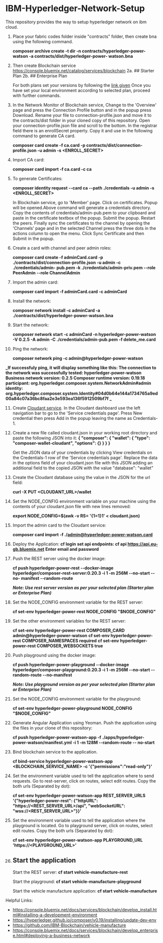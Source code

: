 # IBM-Hyperledger-Network-Setup
This repository provides the way to setup hyperledger network on ibm cloud.

1. Place your fabric codes folder inside "contracts" folder, then create bna using the following command.
  
      **composer archive create -t dir -n contracts/hyperledger-power-watson -a contracts/dist/hyperledger-power-                  watson.bna**

2. Then create Blockchain service https://console.bluemix.net/catalog/services/blockchain
   2a. ## Starter Plan
   2b. ## Enterprise Plan

   For both plans set your versions by following the [link given](https://console.bluemix.net/docs/services/blockchain/develop_install.html#installing-a-development-environment)
   Once you have set your local environment according to selected plan, proceed with further commands.

3. In the Network Monitor of Blockchain service, Change to the 'Overview' page and press the Connection Profile button and      in the popup press Download. Rename your file to connection-profile.json and move it to the contracts/dist folder in your    cloned copy of this repository. Open your connection-profile.json file and scroll to the bottom. In the registrar field      there is an enrollSecret property. Copy it and use in the following command to generate CA card.

    **composer card create -f ca.card -p contracts/dist/connection-profile.json -u admin -s <ENROLL_SECRET>**

4. Import CA card:

   **composer card import -f ca.card -c ca**
 
5. To generate Certificates:
   
   **composer identity request --card ca --path ./credentials -u admin -s <ENROLL_SECRET>**

      In Blockchain service, go to 'Member' page. Click on certificates. Popup will be opened.Above command will generate a       credentials directory. Copy the contents of credentials/admin-pub.pem to your clipboard and paste in the  certificate       textbox of the popup. Submit the popup. Restart the peers. Finally sync the certificates to the channel by opening the       'Channels' page and in the selected Channel press the three dots in the actions column to open the menu. Click Sync         Certificate and then Submit in the popup.

6. Create a card with channel and peer admin roles:

      **composer card create -f adminCard.card -p ./contracts/dist/connection-profile.json -u admin -c ./credentials/admin-        pub.pem -k ./credentials/admin-priv.pem --role PeerAdmin --role ChannelAdmin**

7. Import the admin card:

      **composer card import -f adminCard.card -c adminCard**

8. Install the network:
  
      **composer network install -c adminCard -a ./contracts/dist/hyperledger-power-watson.bna**

9. Start the network:
  
      **composer network start -c adminCard -n hyperledger-power-watson -V 0.2.5 -A admin -C ./credentials/admin-pub.pem -f        delete_me.card**

10. Ping the network:
  
       **composer network ping -c admin@hyperledger-power-watson**

   **_If successfuly ping, it will display something like this:
          The connection to the network was successfully tested: hyperledger-power-watson
            Business network version: 0.2.5
            Composer runtime version: 0.19.18
            participant: org.hyperledger.composer.system.NetworkAdmin#admin
            identity:                                                                                                                   org.hyperledger.composer.system.Identity#04d0b64e144a1734765a9ed00a84c07a36bc8faa2e3e593ea136f5912509bf7f
           _**

11. Create [Cloudant service](https://console.bluemix.net/catalog/services/cloudantNoSQLDB). In the Cloudant dashboard use       the left navigation bar to go to the 'Service credentials page'. Press New credential then press Add in the popup           leaving the name as Credentials-1.

12. Create a new file called cloudant.json in your working root directory and paste the following JSON into it:
        **{
            "composer": {
                "wallet": {
                "type": "composer-wallet-cloudant",
                "options": {}
                }
             } 
          }**

    Get the JSON data of your credentials by clicking View credentials on the Credentials-1 row of the 'Service credentials     page'. Replace the data in the options field of your cloudant.json file with this JSON adding an additional field to         the copied JSON with the value "database": "wallet"

13. Create the Cloudant database using the value in the JSON for the url field:

       **curl -X PUT <CLOUDANT_URL>/wallet**

14. Set the NODE_CONFIG environment variable on your machine using the contents of your cloudant.json file with new lines       removed:

       **export NODE_CONFIG=$(awk -v RS= '{$1=$1}1' < cloudant.json)**

15. Import the admin card to the Cloudant service:
   
       **composer card import -f ./admin@hyperledger-power-watson.card**

16. Deploy the Application:
       **cf login**
       **set api endpoints: cf api https://api.eu-gb.bluemix.net** 
       **Enter email and password**

17. Push the REST server using the docker image:

       **cf push hyperledger-power-rest --docker-image hyperledger/composer-rest-server:0.20.3 -i 1 -m 256M --no-start --no-         manifest --random-route**

       **_Note: Use rest server version as per your selected plan (Starter plan or Enterprise Plan)_**

18. Set the NODE_CONFIG environment variable for the REST server:
    
       **cf set-env hyperledger-power-rest NODE_CONFIG "$NODE_CONFIG"**

19. Set the other environment variables for the REST server:

       **cf set-env hyperledger-power-rest COMPOSER_CARD admin@hyperledger-power-watson**
       **cf set-env hyperledger-power-rest COMPOSER_NAMESPACES required**
       **cf set-env hyperledger-power-rest COMPOSER_WEBSOCKETS true**

20. Push playground using the docker image:

       **cf push hyperledger-power-playground --docker-image hyperledger/composer-playground:0.20.3 -i 1 -m 256M --no-start         --random-route --no-manifest**

       **_Note: Use playground version as per your selected plan (Starter plan or Enterprise Plan)_**

21. Set the NODE_CONFIG environment variable for the playground:

       **cf set-env hyperledger-power-playground NODE_CONFIG "$NODE_CONFIG"**

22. Generate Angular Application using Yeoman. Push the application using the files in your clone of this repository:

       **cf push hyperledger-power-watson-app -f ./apps/hyperledger-power-watson/manifest.yml -i 1 -m 128M --random-route --         no-start**

23. Bind blockchain service to the application.
    
       **cf bind-service hyperledger-power-watson-app <BLOCKCHAIN_SERVICE_NAME> -c '{"permissions":"read-only"}'**

24.  Set the environment variable used to tell the application where to send requests. Go to rest-server, click on routes,        select edit routes. Copy the both urls (Separated by dot):

        **cf set-env hyperledger-power-watson-app REST_SERVER_URLS '{"hyperledger-power-rest": {"httpURL":                            "https://<REST_SERVER_URL>/api", "webSocketURL": "wss://<REST_SERVER_URL>"}}'**

25. Set the environment variable used to tell the application where the playground is located.  Go to playground server,         click on routes, select edit routes. Copy the both urls (Separated by dot):
   
       **cf set-env hyperledger-power-watson-app PLAYGROUND_URL 'https://<PLAYGROUND_URL>'**

26. ## Start the application
 
     Start the REST server:
       **cf start vehicle-manufacture-rest**

    Start the playground:
      **cf start vehicle-manufacture-playground**

    Start the vehicle manufacture application:
      **cf start vehicle-manufacture**



Helpful Links:
- https://console.bluemix.net/docs/services/blockchain/develop_install.html#installing-a-development-environment
- https://hyperledger.github.io/composer/v0.19/installing/update-dev-env
- https://github.com/IBM-Blockchain/vehicle-manufacture
- https://console.bluemix.net/docs/services/blockchain/develop_enterprise.html#deploying-a-business-network
